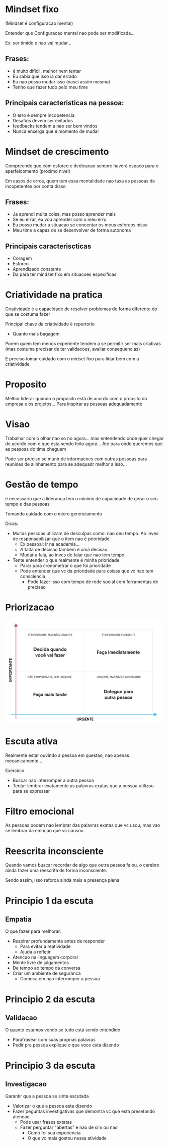 # Mindset fixo

(Mindset é configuracao mental)

Entender que Configuracao mental nao pode ser modificada...

Ex: ser timido e nao vai mudar...

## Frases:

- é muito dificil, melhor nem tentar
- Eu sabia que isso ia dar errado
- Eu nao posso mudar isso (nasci assim mesmo)
- Tenho que fazer tudo pelo meu time

## Principais caracteristicas na pessoa:

- O erro é sempre incopetencia
- Desafios devem ser evitados
- feedbacks tendem a nao ser bem vindos
- Nunca enxerga que é momento de mudar

# Mindset de crescimento

Compreende que com esforco e dedicacao sempre haverá espaco para o aperfeicomento (proximo nivel)


Em casos de erros, quem tem essa mentalidade nao taxa as pessoas de incopetentes por conta disso

## Frases:

- Ja aprendi muita coisa, mas posso aprender mais
- Se eu errar, eu vou aprender com o meu erro
- Eu posso mudar a situacao se concentar os meus esforcos nisso
- Meu time a capaz de se desenvolver de forma autonoma

## Principais caracteriscticas

- Coragem
- Esforco
- Aprendizado constante
- Da para ter mindset fixo em situacoes especificas


# Criatividade na pratica

Criatividade é a capacidade de resolver problemas de forma diferente do que se costuma fazer

Principal chave da criatividade é repertorio 
- Quanto mais bagagem

Porem quem tem menos experiente tendem a se permitir ser mais criativas (mas costuma precisar de ter validacoes, avaliar consequencias)

É preciso tomar cuidado com o midset fixo para lidar bem com a criatividade

# Proposito

Melhor liderar quando o proposito está de acordo com o proosito da empresa e os projetos...  Para inspirar as pessoas adequadamente

# Visao

Trabalhar com o olhar nao so no agora... mas entendendo onde quer chegar de acordo com o que esta sendo feito agora... Ate para onde queremos que as pessoas do time cheguem

Pode ser preciso se munir de informacoes com outras pessoas para reunioes de alinhamento para se adequadr melhor a isso...

# Gestão de tempo

é necessario que a lideranca tem o minimo de capacidade de gerar o seu tempo e das pessoas

Tomando cuidado com o micro gerenciamento

Dicas:

- Muitas pessoas utilizam de desculpas como: nao deu tempo. Ao inves de responsabilizar que o item nao é prioridade. 
    - Ex pessoal: Ir na academia... 
    - A falta de decisao tambem é uma decisao
    - Mudar a fala, ao inves de falar que nao tem tempo
- Tente entender o que realmente é minha prioridade
    - Parar para cronometrar o que foi prioridade
    - Pode entender que vc da prioridade para coisas que vc nao tem consciencia
        - Pode fazer isso com tempo de rede social com ferramentas de precisao

# Priorizacao

![alt text](matriz.png)

# Escuta ativa

Realmente estar ouvindo a pessoa em questao, nao apenas mecanicamente...

Exercicio

- Buscar nao interromper a outra pessoa
- Tentar lembrar exatamente as palavras exatas que a pessoa utilizou para se expressar

# Filtro emocional

As pessoas podem nao lembrar das palavras exatas que vc usou, mas vao se lembrar da emocao que vc causou

# Reescrita inconsciente

Quando vamos buscar recordar de algo que outra pessoa falou, o cerebro ainda fazer uma reescrita de forma inconsciente.

Sendo assim, isso reforca ainda mais a presença plena

# Principio 1 da escuta

## Empatia

O que fazer para melhorar:

- Respirar profundamente antes de responder
    - Para evitar a reatividade
    - Ajuda a refletir 
- Atencao na linguagem corporal
- Mente livre de julgamentos
- De tempo ao tempo da conversa
- Criar um ambiente de seguranca
    - Comeca em nao interromper a pessoa

# Principio 2 da escuta

## Validacao

O quanto estamos vendo se tudo está sendo entendido

- Parafrasear com suas proprias palavras
- Pedir pra pessoa explique o que voce está dizendo

# Principio 3 da escuta

## Investigacao

Garantir que a pessoa se sinta escutada

- Valorizar o que a pessoa esta dizendo
- Fazer peguntas investigativas que demontra vc que esta presetando atencao
    - Pode usar frases extatas
    - Fazer perguntar "abertas" e nao de sim ou nao
        - Como foi sua experiencia
        - O que vc mais gostou nessa atividade
    